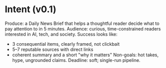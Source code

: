 # Intent (v0.1)

Produce: a Daily News Brief that helps a thoughtful reader decide what to pay attention to in 5 minutes.
Audience: curious, time-constrained readers interested in AI, tech, and society.
Success looks like:
- 3 consequential items, clearly framed, not clickbait
- 5–7 reputable sources with direct links
- coherent summary and a short "why it matters"
Non-goals: hot takes, hype, ungrounded claims.
Deadline: soft; single-run pipeline.
